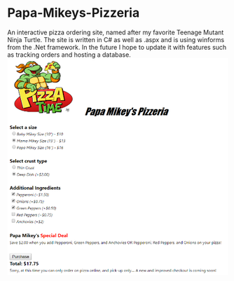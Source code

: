 # Papa-Mikeys-Pizzeria

An interactive pizza ordering site, named after my favorite Teenage Mutant Ninja Turtle.
The site is written in C# as well as .aspx and is using winforms from the .Net framework.
In the future I hope to update it with features such as tracking orders and hosting a database.
<br />
![](demo/1.png)